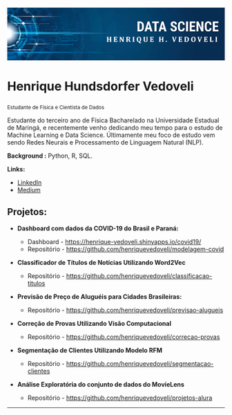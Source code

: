 <p align="center">
  <img src="banner.png" >
</p>

# Henrique Hundsdorfer Vedoveli
<sub>Estudante de Física e Cientista de Dados</sub>

Estudante do terceiro ano de Física Bacharelado na Universidade Estadual de Maringá, e recentemente venho dedicando meu tempo para o estudo de Machine Learning e Data Science. Últimamente meu foco de estudo vem sendo Redes Neurais e Processamento de Linguagem Natural (NLP).

**Background :**  Python, R, SQL.

**Links:**
* [LinkedIn](https://www.linkedin.com/in/henrique-vedoveli)
* [Medium](https://medium.com/@henriquevedoveli)


## Projetos:

* **Dashboard com dados da COVID-19 do Brasil e Paraná:** 
  * Dashboard - https://henrique-vedoveli.shinyapps.io/covid19/
  * Repositório - https://github.com/henriquevedoveli/modelagem-covid
  
* **Classificador de Títulos de Notícias Utilizando Word2Vec**
  * Repositório - https://github.com/henriquevedoveli/classificacao-titulos
  
* **Previsão de Preço de Aluguéis para Cidades Brasileiras:** 
  * Repositório - https://github.com/henriquevedoveli/previsao-alugueis
  
* **Correção de Provas Utilizando Visão Computacional**
  * Repositório - https://github.com/henriquevedoveli/correcao-provas
  
* **Segmentação de Clientes Utilizando Modelo RFM**
  * Repositório - https://github.com/henriquevedoveli/segmentacao-clientes
 
* **Análise Exploratória do conjunto de dados do MovieLens**
  * Repositório - https://github.com/henriquevedoveli/projetos-alura

 
---
